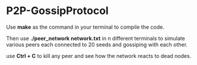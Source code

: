 # P2P-GossipProtocol
Use **make** as the command in your terminal to compile the code.

Then use **./peer_network network.txt** in n different terminals to simulate various peers each connected to 20 seeds and gossiping with each other.

use **Ctrl + C** to kill any peer and see how the network reacts to dead nodes.
